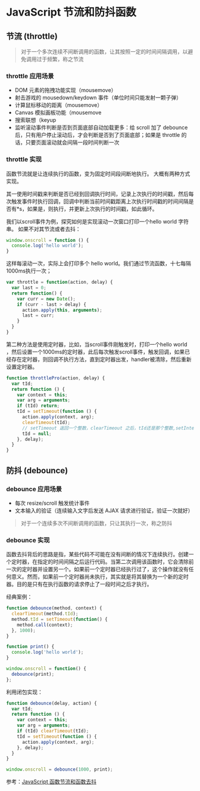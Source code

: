 # JavaScript 节流和防抖函数

## 节流 (throttle)

> 对于一个多次连续不间断调用的函数，让其按照一定的时间间隔调用，以避免调用过于频繁，称之节流

### throttle 应用场景

- DOM 元素的拖拽功能实现（mousemove）
- 射击游戏的 mousedown/keydown 事件（单位时间只能发射一颗子弹）
- 计算鼠标移动的距离（mousemove）
- Canvas 模拟画板功能（mousemove
- 搜索联想（keyup
- 监听滚动事件判断是否到页面底部自动加载更多：给 scroll 加了 debounce 后，只有用户停止滚动后，才会判断是否到了页面底部；如果是 throttle 的话，只要页面滚动就会间隔一段时间判断一次

### throttle 实现

函数节流就是让连续执行的函数，变为固定时间段间断地执行。 大概有两种方式实现。

其一使用时间戳来判断是否已经到回调执行时间，记录上次执行的时间戳，然后每次触发事件时执行回调，回调中判断当前时间戳距离上次执行时间戳的时间间隔是否有*s，如果是，则执行，并更新上次执行的时间戳，如此循环。

我们以scroll事件为例，探究如何是实现滚动一次窗口打印一个hello world 字符串。 如果不对其节流或者去抖：

```js
window.onscroll = function () {
  console.log('hello world');
}
```

这样每滚动一次，实际上会打印多个 hello world。我们通过节流函数，十七每隔1000ms执行一次；

```js
var throttle = function(action, delay) {
  var last = 0;
  return function() {
    var curr = new Date();
    if (curr - last > delay) {
      action.apply(this, arguments);
      last = curr;
    }
  }
}
```

第二种方法是使用定时器，比如，当scroll事件刚触发时，打印一个hello world ，然后设置一个1000ms的定时器，此后每次触发scroll事件，触发回调，如果已经存在定时器，则回调不执行方法，直到定时器出发，handler被清除，然后重新设置定时器。

```js
function throttlePro(action, delay) {
  var tId;
  return function () {
    var context = this;
    var arg = arguments;
    if (tId) return;
    tId = setTimeout(function () {
      action.apply(context, arg);
      clearTimeout(tId);
      // setTimeout 返回一个整数，clearTimeout 之后，tId还是那个整数,setInterval同样如此
      tId = null;
    }, delay);
  }
}
```

## 防抖 (debounce)

### debounce 应用场景

- 每次 resize/scroll 触发统计事件
- 文本输入的验证（连续输入文字后发送 AJAX 请求进行验证，验证一次就好）

> 对于一个连续多次不间断调用的函数，只让其执行一次，称之防抖

### debounce 实现

函数去抖背后的思路是指，某些代码不可能在没有间断的情况下连续执行。创建一个定时器，在指定的时间间隔之后运行代码。当第二次调用该函数时，它会清除前一次的定时器并设置另一个。如果前一个定时器已经执行过了，这个操作就没有任何意义。然而，如果前一个定时器尚未执行，其实就是将其替换为一个新的定时器。目的是只有在执行函数的请求停止了一段时间之后才执行。

经典案例：

```js
function debounce(method, context) {
  clearTimeout(method.tId);
  method.tId = setTimeout(function() {
    method.call(context);
  }, 1000);
}

function print() {
  console.log('hello world');
}

window.onscroll = function() {
  debounce(print);
};
```

利用闭包实现：

```js
function debounce(delay, action) {
  var tId;
  return function () {
    var context = this;
    var arg = arguments;
    if (tId) clearTimeout(tId);
    tId = setTimeout(function () {
      action.apply(context, arg);
    }, delay);
  }
}

window.onscroll = debounce(1000, print);
```

参考：[JavaScript 函数节流和函数去抖]()